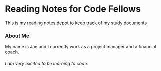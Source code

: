 # Reading Notes for Code Fellows

This is my reading notes depot to keep track of my study documents

### About Me

My name is Jae and I currently work as a project manager and a financial coach. 


###### I am very excited to be learning to code. 
